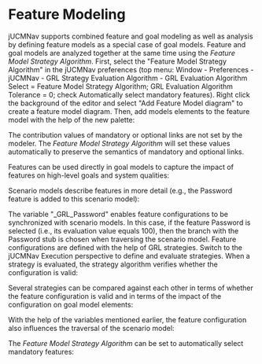 # Feature Modeling

jUCMNav supports combined feature and goal modeling as well as analysis
by defining feature models as a special case of goal models. Feature and
goal models are analyzed together at the same time using the *Feature
Model Strategy Algorithm*. First, select the "Feature Model Strategy
Algorithm" in the jUCMNav preferences (top menu: Window - Preferences -
jUCMNav - GRL Strategy Evaluation Algorithm - GRL Evaluation Algorithm
Select = Feature Model Strategy Algorithm; GRL Evaluation Algorithm
Tolerance = 0; check Automatically select mandatory features). Right
click the background of the editor and select "Add Feature Model
diagram" to create a feature model diagram. Then, add models elements to
the feature model with the help of the new palette:


The contribution values of mandatory or optional links are not set by
the modeler. The *Feature Model Strategy Algorithm* will set these
values automatically to preserve the semantics of mandatory and optional
links.

Features can be used directly in goal models to capture the impact of
features on high-level goals and system qualities:


Scenario models describe features in more detail (e.g., the Password
feature is added to this scenario model):


The variable "\_GRL\_Password" enables feature configurations to be
synchronized with scenario models. In this case, if the feature Password
is selected (i.e., its evaluation value equals 100), then the branch
with the Password stub is chosen when traversing the scenario model.
Feature configurations are defined with the help of GRL strategies.
Switch to the jUCMNav Execution perspective to define and evaluate
strategies. When a strategy is evaluated, the strategy algorithm
verifies whether the configuration is valid:


Several strategies can be compared against each other in terms of
whether the feature configuration is valid and in terms of the impact of
the configuration on goal model elements:


With the help of the variables mentioned earlier, the feature
configuration also influences the traversal of the scenario model:


The *Feature Model Strategy Algorithm* can be set to automatically
select mandatory features:


